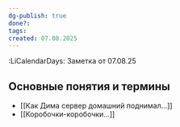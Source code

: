 ```yaml
---
dg-publish: true
done?: 
tags: 
created: 07.08.2025
---
```

:LiCalendarDays: Заметка от 07.08.25

## Основные понятия и термины
- [[Как Дима сервер домашний поднимал...]]
- [[Коробочки-коробочки...]]

